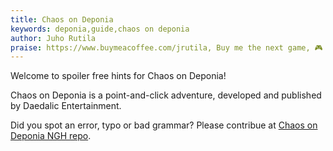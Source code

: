```yaml
---
title: Chaos on Deponia
keywords: deponia,guide,chaos on deponia
author: Juho Rutila
praise: https://www.buymeacoffee.com/jrutila, Buy me the next game, 🎮
---
```


Welcome to spoiler free hints for Chaos on Deponia!

Chaos on Deponia is a point-and-click adventure, developed and published by Daedalic Entertainment.

Did you spot an error, typo or bad grammar? Please contribue at [Chaos on Deponia NGH repo](https://github.com/nice-game-hints/chaos-on-deponia).

